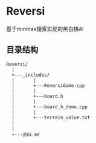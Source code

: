 # Reversi
基于minmax搜索实现的黑白棋AI

## 目录结构
```
Reversi/
  |
  +---_includes/
  |       |
  |       +---ReversiGame.cpp
  |       |
  |       +---board.h
  |       |
  |       +---board_h_demo.cpp
  |       |
  |       +---terrain_value.txt
  |
  |
  +---资料.md
```
